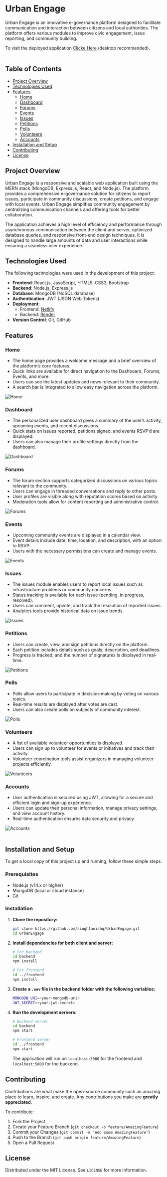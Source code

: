 # Urban Engage

Urban Engage is an innovative e-governance platform designed to facilitate communication and interaction between citizens and local authorities. The platform offers various modules to improve civic engagement, issue reporting, and community building.

To visit the deployed application [Clicke Here](https://urbanengage.netlify.app/)  (desktop recommended).
<br><br>
## Table of Contents

- [Project Overview](#project-overview)
- [Technologies Used](#technologies-used)
- [Features](#features)
  - [Home](#home)
  - [Dashboard](#dashboard)
  - [Forums](#forums)
  - [Events](#events)
  - [Issues](#issues)
  - [Petitions](#petitions)
  - [Polls](#polls)
  - [Volunteers](#volunteers)
  - [Accounts](#accounts)
- [Installation and Setup](#installation-and-setup)
- [Contributing](#contributing)
- [License](#license)

## Project Overview

Urban Engage is a responsive and scalable web application built using the MERN stack (MongoDB, Express.js, React, and Node.js). The platform provides a comprehensive e-governance solution for citizens to report issues, participate in community discussions, create petitions, and engage with local events. Urban Engage simplifies community engagement by centralizing communication channels and offering tools for better collaboration.

The application achieves a high level of efficiency and performance through asynchronous communication between the client and server, optimized database queries, and responsive front-end design techniques. It is designed to handle large amounts of data and user interactions while ensuring a seamless user experience.

## Technologies Used

The following technologies were used in the development of this project:

- **Frontend**: React.js, JavaScript, HTML5, CSS3, Bootstrap
- **Backend**: Node.js, Express.js
- **Database**: MongoDB (NoSQL database)
- **Authentication**: JWT (JSON Web Tokens)
- **Deployment**: 
  - Frontend: [Netlify](https://www.netlify.com/)
  - Backend: [Render](https://render.com/)
- **Version Control**: Git, GitHub

## Features

### Home

- The home page provides a welcome message and a brief overview of the platform’s core features.
- Quick links are available for direct navigation to the Dashboard, Forums, Events, and more.
- Users can see the latest updates and news relevant to their community.
- A search bar is integrated to allow easy navigation across the platform.

![Home](./images/home.png)

### Dashboard

- The personalized user dashboard gives a summary of the user’s activity, upcoming events, and recent discussions.
- Quick stats on issues reported, petitions signed, and events RSVP’d are displayed.
- Users can also manage their profile settings directly from the dashboard.

![Dashboard](./images/dashboard.png)

### Forums

- The forum section supports categorized discussions on various topics relevant to the community.
- Users can engage in threaded conversations and reply to other posts.
- User profiles are visible along with reputation scores based on activity.
- Moderation tools allow for content reporting and administrative control.

![Forums](./images/forums.png)

### Events

- Upcoming community events are displayed in a calendar view.
- Event details include date, time, location, and description, with an option to RSVP.
- Users with the necessary permissions can create and manage events.

![Events](./images/events.png)

### Issues

- The issues module enables users to report local issues such as infrastructure problems or community concerns.
- Status tracking is available for each issue (pending, in progress, resolved).
- Users can comment, upvote, and track the resolution of reported issues.
- Analytics tools provide historical data on issue trends.

![Issues](./images/issues.png)

### Petitions

- Users can create, view, and sign petitions directly on the platform.
- Each petition includes details such as goals, description, and deadlines.
- Progress is tracked, and the number of signatures is displayed in real-time.

![Petitions](./images/petitions.png)

### Polls

- Polls allow users to participate in decision-making by voting on various topics.
- Real-time results are displayed after votes are cast.
- Users can also create polls on subjects of community interest.

![Polls](./images/polls.png)

### Volunteers

- A list of available volunteer opportunities is displayed.
- Users can sign up to volunteer for events or initiatives and track their activity.
- Volunteer coordination tools assist organizers in managing volunteer projects efficiently.

![Volunteers](./images/volunteers.png)

### Accounts

- User authentication is secured using JWT, allowing for a secure and efficient login and sign-up experience.
- Users can update their personal information, manage privacy settings, and view account history.
- Real-time authentication ensures data security and privacy.

![Accounts](./images/accounts.png)
<br><br>
## Installation and Setup

To get a local copy of this project up and running, follow these simple steps.

### Prerequisites

- Node.js (v14.x or higher)
- MongoDB (local or cloud instance)
- Git

### Installation

1. **Clone the repository:**

   ```bash
   git clone https://github.com/singhtanishq/UrbanEngage.git
   cd UrbanEngage
   ```

2. **Install dependencies for both client and server:**

   ```bash
   # For backend
   cd backend
   npm install

   # For frontend
   cd ../frontend
   npm install
   ```

3. **Create a `.env` file in the backend folder with the following variables:**

   ```bash
   MONGODB_URI=<your-mongodb-uri>
   JWT_SECRET=<your-jwt-secret>
   ```

4. **Run the development servers:**

   ```bash
   # Backend server
   cd backend
   npm start

   # Frontend server
   cd ../frontend
   npm start
   ```

   The application will run on `localhost:3000` for the frontend and `localhost:5000` for the backend.

## Contributing

Contributions are what make the open-source community such an amazing place to learn, inspire, and create. Any contributions you make are **greatly appreciated**.

To contribute:

1. Fork the Project
2. Create your Feature Branch (`git checkout -b feature/AmazingFeature`)
3. Commit your Changes (`git commit -m 'Add some AmazingFeature'`)
4. Push to the Branch (`git push origin feature/AmazingFeature`)
5. Open a Pull Request

## License

Distributed under the MIT License. See `LICENSE` for more information.
